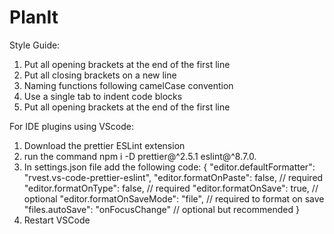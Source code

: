 # PlanIt

Style Guide:
1. Put all opening brackets at the end of the first line
2. Put all closing brackets on a new line
3. Naming functions following camelCase convention
4. Use a single tab to indent code blocks
5. Put all opening brackets at the end of the first line

For IDE plugins using VScode:
1. Download the prettier ESLint extension
2. run the command npm i -D prettier@^2.5.1 eslint@^8.7.0.
3. In settings.json file add the following code:
{
  "editor.defaultFormatter": "rvest.vs-code-prettier-eslint",
  "editor.formatOnPaste": false, // required 
  "editor.formatOnType": false, // required
  "editor.formatOnSave": true, // optional 
  "editor.formatOnSaveMode": "file", // required to format on save
  "files.autoSave": "onFocusChange" // optional but recommended
}
4. Restart VSCode